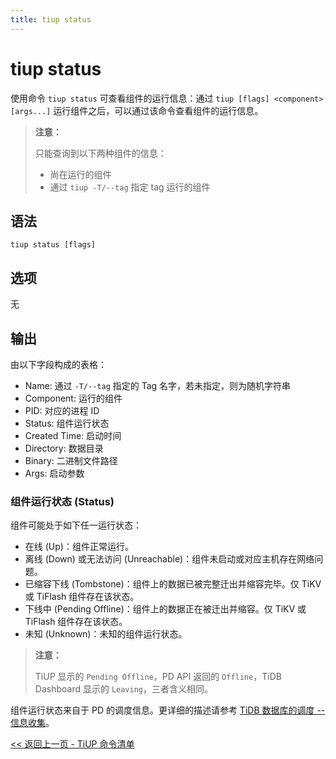 ```yaml
---
title: tiup status
---
```


# tiup status

使用命令 `tiup status` 可查看组件的运行信息：通过 `tiup [flags] <component> [args...]` 运行组件之后，可以通过该命令查看组件的运行信息。

> **注意：**
>
> 只能查询到以下两种组件的信息：
>
> + 尚在运行的组件
> + 通过 `tiup -T/--tag` 指定 tag 运行的组件

## 语法

```shell
tiup status [flags]
```

## 选项

无

## 输出

由以下字段构成的表格：

- Name: 通过 `-T/--tag` 指定的 Tag 名字，若未指定，则为随机字符串
- Component: 运行的组件
- PID: 对应的进程 ID
- Status: 组件运行状态
- Created Time: 启动时间
- Directory: 数据目录
- Binary: 二进制文件路径
- Args: 启动参数

### 组件运行状态 (Status)

组件可能处于如下任一运行状态：

- 在线 (Up)：组件正常运行。
- 离线 (Down) 或无法访问 (Unreachable)：组件未启动或对应主机存在网络问题。
- 已缩容下线 (Tombstone)：组件上的数据已被完整迁出并缩容完毕。仅 TiKV 或 TiFlash 组件存在该状态。
- 下线中 (Pending Offline)：组件上的数据正在被迁出并缩容。仅 TiKV 或 TiFlash 组件存在该状态。
- 未知 (Unknown)：未知的组件运行状态。

> **注意：**
>
> TiUP 显示的 `Pending Offline`，PD API 返回的 `Offline`，TiDB Dashboard 显示的 `Leaving`，三者含义相同。

组件运行状态来自于 PD 的调度信息。更详细的描述请参考 [TiDB 数据库的调度 -- 信息收集](/tidb-scheduling.md#信息收集)。

[<< 返回上一页 - TiUP 命令清单](/tiup/tiup-reference.md#命令清单)
